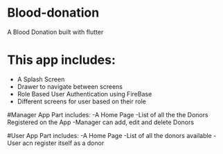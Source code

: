 # Blood-donation

A Blood Donation built with flutter

# This app includes:
- A Splash Screen
- Drawer to navigate between screens
- Role Based User Authentication using FireBase
- Different screens for user based on their role

#Manager App Part includes:
-A Home Page
-List of all the the Donors Registered on the App
-Manager can add, edit and delete Donors

#User App Part includes:
-A Home Page
-List of all the donors available
-User acn register itself as a donor


